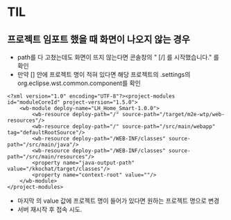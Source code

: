# TIL

## 프로젝트 임포트 했을 때 화면이 나오지 않는 경우
- path를 다 고쳤는데도 화면이 뜨지 않는다면 콘솔창의 " [/] 를 시작했습니다." 를 확인
- 만약 [] 안에 프로젝트 명이 적혀 있다면 해당 프로젝트의 .settings의 org.eclipse.wst.common.component를 확인
```
<?xml version="1.0" encoding="UTF-8"?><project-modules id="moduleCoreId" project-version="1.5.0">
    <wb-module deploy-name="LH_Home_Smart-1.0.0">
        <wb-resource deploy-path="/" source-path="/target/m2e-wtp/web-resources"/>
        <wb-resource deploy-path="/" source-path="/src/main/webapp" tag="defaultRootSource"/>
        <wb-resource deploy-path="/WEB-INF/classes" source-path="/src/main/java"/>
        <wb-resource deploy-path="/WEB-INF/classes" source-path="/src/main/resources"/>
        <property name="java-output-path" value="/kkochat/target/classes"/>
        <property name="context-root" value=""/>
    </wb-module>
</project-modules>
```
- 마지막  <property name="context-root" value=""/> 의 value 값에 프로젝트 명이 들어가 있다면 원하는 프로젝트 명으로 변경
- 서버 재시작 후 접속 시도.
